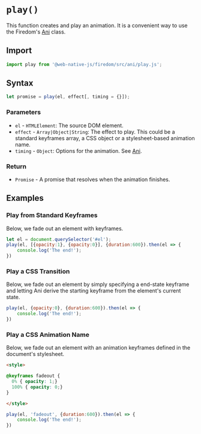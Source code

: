 # `play()`
This function creates and play an animation. It is a convenient way to use the Firedom's [Ani](/firedom/api/ani/Ani/README.md) class.

## Import

```js
import play from '@web-native-js/firedom/src/ani/play.js';
```

## Syntax

```js
let promise = play(el, effect[, timing = {}]);
```

### Parameters
+ `el` - `HTMLElement`: The source DOM element.
+ `effect` - `Array|Object|String`: The effect to play. This could be a standard keyframes array, a CSS object or a stylesheet-based animation name.
+ `timing` - `Object`: Options for the animation. See [Ani](/firedom/api/ani/Ani.md#parameters).

### Return
+ `Promise` - A promise that resolves when the animation finishes.

## Examples

### Play from Standard Keyframes
Below, we fade out an element with keyframes.

```js
let el = document.querySelector('#el');
play(el, [{opacity:1}, {opacity:0}], {duration:600}).then(el => {
    console.log('The end!');
})
```

### Play a CSS Transition
Below, we fade out an element by simply specifying a end-state keyframe and letting Ani derive the starting keyframe from the element's current state.

```js
play(el, {opacity:0}, {duration:600}).then(el => {
    console.log('The end!');
})
```

### Play a CSS Animation Name
Below, we fade out an element with an animation keyframes defined in the document's stylesheet.

```html
<style>

@keyframes fadeout {
  0% { opacity: 1;}
  100% { opacity: 0;}
}

</style>
```

```js
play(el, 'fadeout', {duration:600}).then(el => {
    console.log('The end!');
})
```